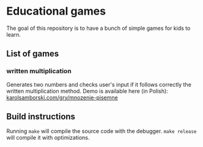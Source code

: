 # Educational games

The goal of this repository is to have a bunch of simple games for kids to learn.

## List of games

### written multiplication

Generates two numbers and checks user's input if it follows correctly the written multiplication method.
Demo is available here (in Polish): [karolsamborski.com/gry/mnozenie-pisemne](https://karolsamborski.com/gry/mnozenie-pisemne/)

## Build instructions

Running `make` will compile the source code with the debugger.
`make release` will compile it with optimizations.

